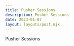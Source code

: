 ```yaml
---
title: Pusher Sessions
description: Pusher Sessions
date: 2023-01-07
layout: layouts/post.njk
---
```


Pusher Sessions